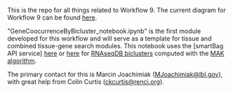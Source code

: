 This is the repo for all things related to Workflow 9. The current diagram for Workflow 9 can be found [here](https://www.lucidchart.com/documents/edit/22689882-2099-4acb-961a-fa6202f2cfd8/0).

"GeneCoocurrenceByBicluster_notebook.ipynb" is the first module developed for this workflow and will serve as a template for tissue and combined tissue-gene search modules.
This notebook uses the [smartBag API service] [here](https://smartbag.ncats.io/apidocs/) or [here](https://bicluster.renci.org/apidocs/) for [RNAseqDB biclusters](https://github.com/realmarcin/MAK_results/tree/master/results/RNAseqDB) computed with the [MAK algorithm](https://www.osti.gov/biblio/1347092-massive-associative-biclustering-mak-v1).

The primary contact for this is Marcin Joachimiak (MJoachimiak@lbl.gov), with great help from Colin Curtis (ckcurtis@renci.org).
